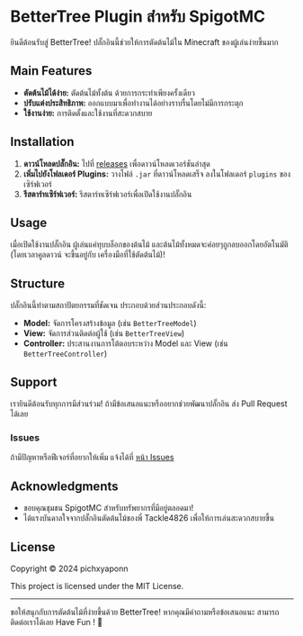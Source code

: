 # BetterTree Plugin สำหรับ SpigotMC

ยินดีต้อนรับสู่ BetterTree! ปลั๊กอินนี้ช่วยให้การตัดต้นไม้ใน Minecraft ของผู้เล่นง่ายขึ้นมาก

## Main Features

- **ตัดต้นไม้ได้ง่าย:** ตัดต้นไม้ทั้งต้น ด้วยการกระทำเพียงครั้งเดียว
- **ปรับแต่งประสิทธิภาพ:** ออกแบบมาเพื่อทำงานได้อย่างราบรื่นโดยไม่มีการกระตุก
- **ใช้งานง่าย:** การติดตั้งและใช้งานที่สะดวกสบาย

## Installation

1. **ดาวน์โหลดปลั๊กอิน:** ไปที่ [releases](https://github.com/pichxyaponn/BetterTree/releases) เพื่อดาวน์โหลดเวอร์ชันล่าสุด
2. **เพิ่มไปยังโฟลเดอร์ Plugins:** วางไฟล์ `.jar` ที่ดาวน์โหลดเสร็จ ลงในโฟลเดอร์ `plugins` ของเซิร์ฟเวอร์
3. **รีสตาร์ทเซิร์ฟเวอร์:** รีสตาร์ทเซิร์ฟเวอร์เพื่อเปิดใช้งานปลั๊กอิน

## Usage

เมื่อเปิดใช้งานปลั๊กอิน ผู้เล่นแค่ทุบบล็อกของต้นไม้ และต้นไม้ทั้งหมดจะค่อยๆถูกลบออกโดยอัตโนมัติ (โดยเวลาคูลดาวน์ จะขึ้นอยู่กับ เครื่องมือที่ใช้ตัดต้นไม้)!

## Structure

ปลั๊กอินนี้ทำตามสถาปัตยกรรมที่ชัดเจน ประกอบด้วยส่วนประกอบดังนี้:

- **Model:** จัดการโครงสร้างข้อมูล (เช่น `BetterTreeModel`)
- **View:** จัดการส่วนติดต่อผู้ใช้ (เช่น `BetterTreeView`)
- **Controller:** ประสานงานการโต้ตอบระหว่าง Model และ View (เช่น `BetterTreeController`)

## Support

เรายินดีต้อนรับทุกการมีส่วนร่วม! ถ้ามีข้อเสนอแนะหรืออยากช่วยพัฒนาปลั๊กอิน ส่ง Pull Request ได้เลย

### Issues

ถ้ามีปัญหาหรือฟีเจอร์ที่อยากให้เพิ่ม แจ้งได้ที่ [หน้า Issues](https://github.com/pichxyaponn/BetterTree/issues)

## Acknowledgments

- ขอบคุณชุมชน SpigotMC สำหรับทรัพยากรที่มีอยู่ตลอดมา!
- ได้แรงบันดาลใจจากปลั๊กอินตัดต้นไม้ของพี่ Tackle4826 เพื่อให้การเล่นสะดวกสบายขึ้น

## License

Copyright © 2024 pichxyaponn

This project is licensed under the MIT License.

---

ขอให้สนุกกับการตัดต้นไม้ที่ง่ายขึ้นด้วย BetterTree! หากคุณมีคำถามหรือข้อเสนอแนะ สามารถติดต่อเราได้เลย Have Fun ! 🌳